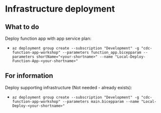 # Infrastructure deployment

## What to do

Deploy function app with app service plan:

- `az deployment group create --subscription "Development" -g "cdc-function-app-workshop" --parameters function_app.bicepparam --parameters shortName="<your-shortname>" --name "Local-Deploy-Function-App-<your-shortname>"`

## For information

Deploy supporting infrastructure (Not needed - already exists):

- `az deployment group create --subscription "Development" -g "cdc-function-app-workshop" --parameters main.bicepparam --name "Local-Deploy-<your-shortname>"`
